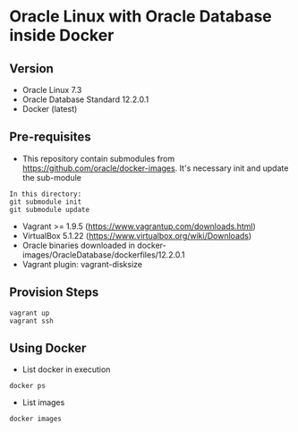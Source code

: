 # Oracle Linux with Oracle Database inside Docker

## Version

* Oracle Linux 7.3
* Oracle Database Standard 12.2.0.1
* Docker (latest)

## Pre-requisites

* This repository contain submodules from https://github.com/oracle/docker-images. It's necessary init and update the sub-module
```
In this directory:
git submodule init
git submodule update
```
* Vagrant >= 1.9.5 (https://www.vagrantup.com/downloads.html)
* VirtualBox 5.1.22 (https://www.virtualbox.org/wiki/Downloads)
* Oracle binaries downloaded in docker-images/OracleDatabase/dockerfiles/12.2.0.1 
* Vagrant plugin: vagrant-disksize

## Provision Steps

```
vagrant up
vagrant ssh
```

## Using Docker
* List docker in execution
```
docker ps
```
* List images
```
docker images
```
